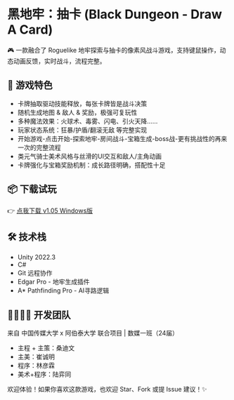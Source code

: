 # 黑地牢：抽卡 (Black Dungeon - Draw A Card)

🎮 一款融合了 Roguelike 地牢探索与抽卡的像素风战斗游戏，支持键鼠操作，动态动画反馈，实时战斗，流程完整。

## 🌟 游戏特色
- 卡牌抽取驱动技能释放，每张卡牌皆是战斗决策
- 随机生成地图 & 敌人 & 奖励，极强可复玩性
- 多种魔法效果：火球术、毒雾、闪电、引火天降……
- 玩家状态系统：狂暴/护盾/翻滚无敌 等完整实现
- 开始游戏-点击开始-探索地牢-房间战斗-宝箱生成-boss战-更有挑战性的再来一次的完整流程
- 类元气骑士美术风格与丝滑的UI交互和敌人/主角动画
- 卡牌强化与宝箱奖励机制：成长路径明确，搭配性十足

## 📦 下载试玩
👉 [点我下载 v1.05 Windows版](https://github.com/CUC-HAINAN1/Black-Dungeon-Draw-A-Card/releases/tag/v1.05)

## 🛠 技术栈
- Unity 2022.3
- C#
- Git 远程协作
- Edgar Pro - 地牢生成插件
- A* Pathfinding Pro - AI寻路逻辑

## 👨‍👩‍👧‍👦 开发团队
来自 中国传媒大学 x 阿伯泰大学 联合项目 | 数媒一班（24届）
- 主程 + 主策：桑迪文
- 主美：崔诚明
- 程序：林彦霖
- 美术+程序：陆弈同

欢迎体验！如果你喜欢这款游戏，也欢迎 Star、Fork 或提 Issue 建议！✨
